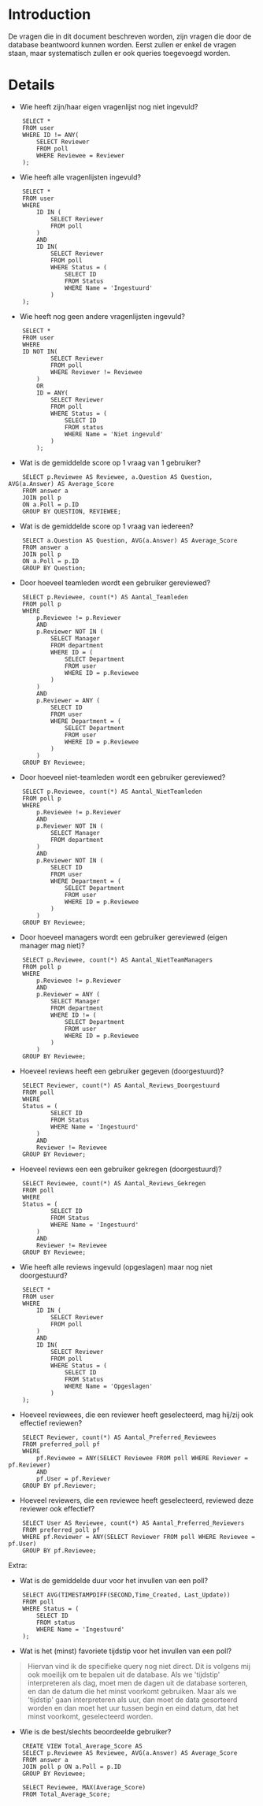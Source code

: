 # Introduction #
De vragen die in dit document beschreven worden, zijn vragen die door de database beantwoord kunnen worden. Eerst zullen er enkel de vragen staan, maar systematisch zullen er ook queries toegevoegd worden.

# Details #
  * Wie heeft zijn/haar eigen vragenlijst nog niet ingevuld?
```
    SELECT *
    FROM user
    WHERE ID != ANY(
        SELECT Reviewer
        FROM poll
        WHERE Reviewee = Reviewer
    );
```
  * Wie heeft alle vragenlijsten ingevuld?
```
    SELECT *
    FROM user
    WHERE
        ID IN (
            SELECT Reviewer
            FROM poll
        )
        AND
        ID IN(
            SELECT Reviewer
            FROM poll
            WHERE Status = (
                SELECT ID 
                FROM Status 
                WHERE Name = 'Ingestuurd'
            )
    );
```
  * Wie heeft nog geen andere vragenlijsten ingevuld?
```
    SELECT *
    FROM user
    WHERE 
  	ID NOT IN(
    	    SELECT Reviewer
    	    FROM poll
    	    WHERE Reviewer != Reviewee
        )
        OR
        ID = ANY(
            SELECT Reviewer
            FROM poll
            WHERE Status = (
                SELECT ID
                FROM status
                WHERE Name = 'Niet ingevuld'
            )
        );
```
  * Wat is de gemiddelde score op 1 vraag van 1 gebruiker?
```
    SELECT p.Reviewee AS Reviewee, a.Question AS Question, AVG(a.Answer) AS Average_Score
    FROM answer a
    JOIN poll p
    ON a.Poll = p.ID
    GROUP BY QUESTION, REVIEWEE;
```
  * Wat is de gemiddelde score op 1 vraag van iedereen?
```
    SELECT a.Question AS Question, AVG(a.Answer) AS Average_Score
    FROM answer a
    JOIN poll p
    ON a.Poll = p.ID
    GROUP BY Question;
```
  * Door hoeveel teamleden wordt een gebruiker gereviewed?
```
    SELECT p.Reviewee, count(*) AS Aantal_Teamleden
    FROM poll p
    WHERE
        p.Reviewee != p.Reviewer
        AND
        p.Reviewer NOT IN (
            SELECT Manager
            FROM department
            WHERE ID = (
                SELECT Department
                FROM user
                WHERE ID = p.Reviewee
            )
        )
        AND
        p.Reviewer = ANY (
            SELECT ID
            FROM user
            WHERE Department = (
                SELECT Department
                FROM user
                WHERE ID = p.Reviewee
            )
        )
    GROUP BY Reviewee;
```
  * Door hoeveel niet-teamleden wordt een gebruiker gereviewed?
```
    SELECT p.Reviewee, count(*) AS Aantal_NietTeamleden
    FROM poll p
    WHERE
        p.Reviewee != p.Reviewer
        AND
        p.Reviewer NOT IN (
            SELECT Manager
            FROM department
        )
        AND
        p.Reviewer NOT IN (
            SELECT ID
            FROM user
            WHERE Department = (
                SELECT Department
                FROM user
                WHERE ID = p.Reviewee
            )
        )
    GROUP BY Reviewee;
```
  * Door hoeveel managers wordt een gebruiker gereviewed (eigen manager mag niet)?
```
    SELECT p.Reviewee, count(*) AS Aantal_NietTeamManagers
    FROM poll p
    WHERE
        p.Reviewee != p.Reviewer
        AND
        p.Reviewer = ANY (
    	    SELECT Manager
            FROM department
            WHERE ID != (
            	SELECT Department
           		FROM user
            	WHERE ID = p.Reviewee
            )
        )
    GROUP BY Reviewee;
```
  * Hoeveel reviews heeft een gebruiker gegeven (doorgestuurd)?
```
    SELECT Reviewer, count(*) AS Aantal_Reviews_Doorgestuurd
    FROM poll
    WHERE 
	Status = (
            SELECT ID 
            FROM Status
            WHERE Name = 'Ingestuurd'
        )
        AND
        Reviewer != Reviewee
    GROUP BY Reviewer;
```
  * Hoeveel reviews een een gebruiker gekregen (doorgestuurd)?
```
    SELECT Reviewee, count(*) AS Aantal_Reviews_Gekregen
    FROM poll
    WHERE 
	Status = (
            SELECT ID
            FROM Status
            WHERE Name = 'Ingestuurd'
        )
        AND
        Reviewer != Reviewee
    GROUP BY Reviewee;
```
  * Wie heeft alle reviews ingevuld (opgeslagen) maar nog niet doorgestuurd?
```
    SELECT *
    FROM user
    WHERE
        ID IN (
            SELECT Reviewer
            FROM poll
        )
        AND
        ID IN(
            SELECT Reviewer
            FROM poll
            WHERE Status = (
                SELECT ID 
                FROM Status 
                WHERE Name = 'Opgeslagen'
            )
    );
```
  * Hoeveel reviewees, die een reviewer heeft geselecteerd, mag hij/zij ook effectief reviewen?
```
    SELECT Reviewer, count(*) AS Aantal_Preferred_Reviewees
    FROM preferred_poll pf
    WHERE
        pf.Reviewee = ANY(SELECT Reviewee FROM poll WHERE Reviewer = pf.Reviewer)
        AND
    	pf.User = pf.Reviewer
    GROUP BY pf.Reviewer;
```
  * Hoeveel reviewers, die een reviewee heeft geselecteerd, reviewed deze reviewer ook effectief?
```
    SELECT User AS Reviewee, count(*) AS Aantal_Preferred_Reviewers
    FROM preferred_poll pf
    WHERE pf.Reviewer = ANY(SELECT Reviewer FROM poll WHERE Reviewee = pf.User)
    GROUP BY pf.Reviewee;
```

Extra:
  * Wat is de gemiddelde duur voor het invullen van een poll?
```
    SELECT AVG(TIMESTAMPDIFF(SECOND,Time_Created, Last_Update))
    FROM poll
    WHERE Status = (
        SELECT ID
        FROM status
        WHERE Name = 'Ingestuurd'
    );
```
  * Wat is het (minst) favoriete tijdstip voor het invullen van een poll?
> Hiervan vind ik de specifieke query nog niet direct. Dit is volgens mij ook moeilijk om te bepalen uit de database. Als we 'tijdstip' interpreteren als dag, moet men de dagen uit de database sorteren, en dan de datum die het minst voorkomt gebruiken. Maar als we 'tijdstip' gaan interpreteren als uur, dan moet de data gesorteerd worden en dan moet het uur tussen begin en eind datum, dat het minst voorkomt, geselecteerd worden.
  * Wie is de best/slechts beoordeelde gebruiker?
```
    CREATE VIEW Total_Average_Score AS
    SELECT p.Reviewee AS Reviewee, AVG(a.Answer) AS Average_Score
    FROM answer a
    JOIN poll p ON a.Poll = p.ID
    GROUP BY Reviewee;

    SELECT Reviewee, MAX(Average_Score)
    FROM Total_Average_Score;
```